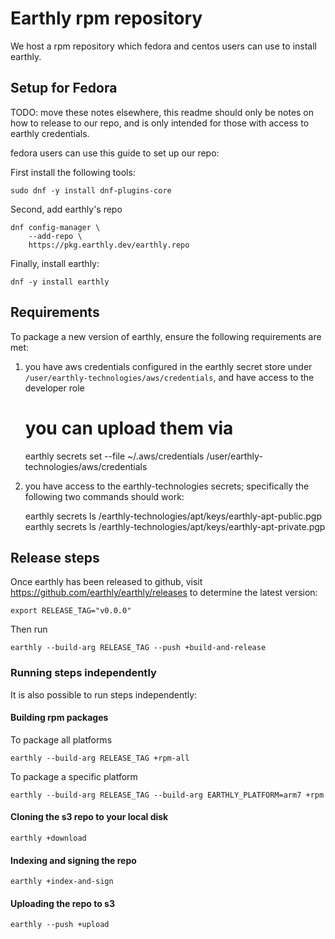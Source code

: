 # Earthly rpm repository

We host a rpm repository which fedora and centos users can use to install earthly.

## Setup for Fedora

TODO: move these notes elsewhere, this readme should only be notes on how to release to our repo, and is only intended for those with
access to earthly credentials.

fedora users can use this guide to set up our repo:



First install the following tools:

    sudo dnf -y install dnf-plugins-core

Second, add earthly's repo

    dnf config-manager \
        --add-repo \
        https://pkg.earthly.dev/earthly.repo

Finally, install earthly:

    dnf -y install earthly

## Requirements

To package a new version of earthly, ensure the following requirements are met:

1. you have aws credentials configured in the earthly secret store under `/user/earthly-technologies/aws/credentials`, and have access to the developer role

    # you can upload them via
    earthly secrets set --file ~/.aws/credentials /user/earthly-technologies/aws/credentials

2. you have access to the earthly-technologies secrets; specifically the following two commands should work:

    earthly secrets ls /earthly-technologies/apt/keys/earthly-apt-public.pgp
    earthly secrets ls /earthly-technologies/apt/keys/earthly-apt-private.pgp

## Release steps

Once earthly has been released to github, visit https://github.com/earthly/earthly/releases to determine the latest version:

    export RELEASE_TAG="v0.0.0"

Then run

    earthly --build-arg RELEASE_TAG --push +build-and-release

### Running steps independently

It is also possible to run steps independently:

#### Building rpm packages

To package all platforms

    earthly --build-arg RELEASE_TAG +rpm-all

To package a specific platform

    earthly --build-arg RELEASE_TAG --build-arg EARTHLY_PLATFORM=arm7 +rpm

#### Cloning the s3 repo to your local disk

    earthly +download

#### Indexing and signing the repo

    earthly +index-and-sign

#### Uploading the repo to s3

    earthly --push +upload

